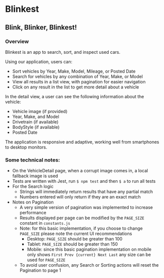 # Blinkest
## Blink, Blinker, Blinkest!

### Overview
Blinkest is an app to search, sort, and inspect used cars.

Using our application, users can: 
 * Sort vehicles by Year, Make, Model, Mileage, or Posted Date
 * Search for vehicles by any combination of Year, Make, or Model
 * View all results in a list view, with pagination for easier navigation
 * Click on any result in the list to get more detail about a vehicle
 
 In the detail view, a user can see the following information about the vehicle:
  * Vehicle image (if provided)
  * Year, Make, and Model
  * Drivetrain (if available)
  * BodyStyle (if available)
  * Posted Date
  
  The application is responsive and adaptive, working well from smartphones to desktop monitors. 
  


### Some technical notes:
 * On the VehicleDetail page, when a corrupt image comes in, a local fallback image is used
 * Tests are written with Jest, run `$ npm test` and then `$ a` to run all tests
 * For the Search logic
   * Strings will immediately return results that have any partial match
   * Numbers entered will only return if they are an exact match
 * Notes on Pagination
   * A very simple version of pagination was implemented to increase performance
   * Results displayed per page can be modified by the `PAGE_SIZE` constant in `constants.js`
   * Note: for this basic implementation, if you choose to change `PAGE_SIZE` please note the current UI recommendations
      * Desktop: `PAGE_SIZE` should be greater than 100
      * Tablet: `PAGE_SIZE` should be greater than 150
      * Mobile: since this basic pagination implementation on mobile only shows `First Prev {current} Next Last` any size can be used for `PAGE_SIZE`
   * To avoid user confusion, any Search or Sorting actions will reset the Pagination to page 1
   
